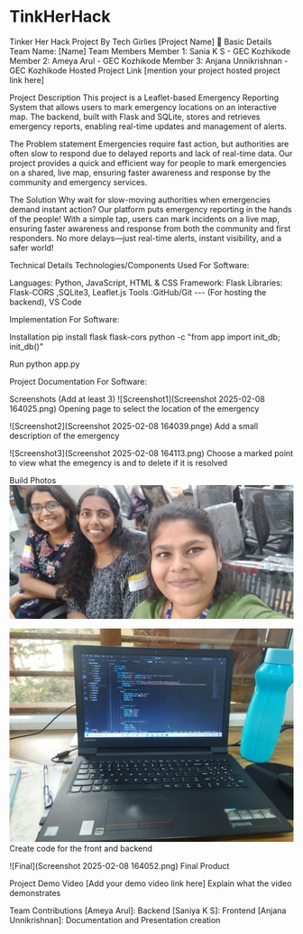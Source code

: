 # TinkHerHack
Tinker Her Hack Project By Tech Girlies
[Project Name] 🎯
Basic Details
Team Name: [Name]
Team Members
Member 1: Sania K S - GEC Kozhikode
Member 2: Ameya Arul - GEC Kozhikode
Member 3: Anjana Unnikrishnan - GEC Kozhikode
Hosted Project Link
[mention your project hosted project link here]

Project Description
This project is a Leaflet-based Emergency Reporting System that allows users to mark emergency locations on an interactive map. The backend, built with Flask and SQLite, stores and retrieves emergency reports, enabling real-time updates and management of alerts.

The Problem statement
Emergencies require fast action, but authorities are often slow to respond due to delayed reports and lack of real-time data. Our project provides a quick and efficient way for people to mark emergencies on a shared, live map, ensuring faster awareness and response by the community and emergency services.

The Solution
Why wait for slow-moving authorities when emergencies demand instant action? Our platform puts emergency reporting in the hands of the people! With a simple tap, users can mark incidents on a live map, ensuring faster awareness and response from both the community and first responders. No more delays—just real-time alerts, instant visibility, and a safer world!

Technical Details
Technologies/Components Used
For Software:

Languages: Python, JavaScript, HTML & CSS 
Framework: Flask
Libraries: Flask-CORS ,SQLite3, Leaflet.js 
Tools :GitHub/Git --- (For hosting the backend), VS Code

Implementation
For Software:

Installation
pip install flask flask-cors
python -c "from app import init_db; init_db()"

Run
python app.py


Project Documentation
For Software:

Screenshots (Add at least 3)
![Screenshot1](Screenshot 2025-02-08 164025.png) Opening page to select the location of the emergency

![Screenshot2](Screenshot 2025-02-08 164039.pnge) Add a small description of the emergency

![Screenshot3](Screenshot 2025-02-08 164113.png) Choose a marked point to view what the emegency is and to delete if it is resolved

Build Photos
![Team](team.jpg)

![Build](Work.jpg) Create code for the front and backend

![Final](Screenshot 2025-02-08 164052.png) Final Product

Project Demo
Video
[Add your demo video link here] Explain what the video demonstrates


Team Contributions
[Ameya Arul]: Backend
[Saniya K S]: Frontend
[Anjana Unnikrishnan]: Documentation and Presentation creation



